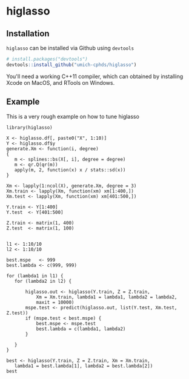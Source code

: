 # higlasso

## Installation
`higlasso` can be installed via Github using `devtools`

```r
# install.packages("devtools")
devtools::install_github("umich-cphds/higlasso")
```
You'll need a working C++11 compiler, which can obtained by installing Xcode on
MacOS, and RTools on Windows.
## Example
This is a very rough example on how to tune higlasso
 ```{r}
library(higlasso)

X <- higlasso.df[, paste0("X", 1:10)]
Y <- higlasso.df$y
generate.Xm <- function(i, degree)
{
    m <- splines::bs(X[, i], degree = degree)
    m <- qr.Q(qr(m))
    apply(m, 2, function(x) x / stats::sd(x))
}

Xm <- lapply(1:ncol(X), generate.Xm, degree = 3)
Xm.train <- lapply(Xm, function(xm) xm[1:400,])
Xm.test <- lapply(Xm, function(xm) xm[401:500,])

Y.train <- Y[1:400]
Y.test  <- Y[401:500]

Z.train <- matrix(1, 400)
Z.test  <- matrix(1, 100)


l1 <- 1:10/10
l2 <- 1:10/10

best.mspe   <- 999
best.lambda <- c(999, 999)

for (lambda1 in l1) {
    for (lambda2 in l2) {

        higlasso.out <- higlasso(Y.train, Z = Z.train,
            Xm = Xm.train, lambda1 = lambda1, lambda2 = lambda2,
            maxit = 10000)
        mspe.test <- predict(higlasso.out, list(Y.test, Xm.test, Z.test))
        if (mspe.test < best.mspe) {
            best.mspe <- mspe.test
            best.lambda = c(lambda1, lambda2)
        }

    }
}

best <- higlasso(Y.train, Z = Z.train, Xm = Xm.train,
    lambda1 = best.lambda[1], lambda2 = best.lambda[2])
best
```
